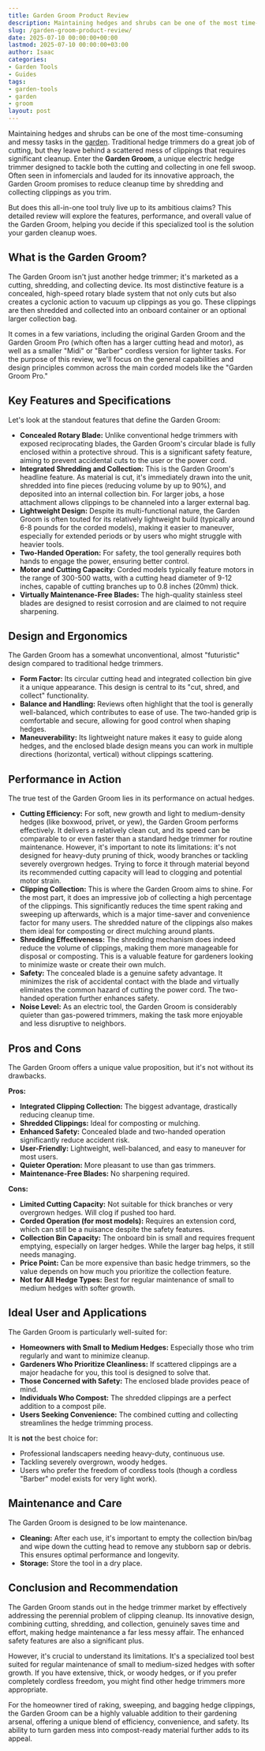 ```yaml
---
title: Garden Groom Product Review
description: Maintaining hedges and shrubs can be one of the most time-consuming and messy tasks in the garden. Traditional hedge trimmers do a great job of cutting, but...
slug: /garden-groom-product-review/
date: 2025-07-10 00:00:00+00:00
lastmod: 2025-07-10 00:00:00+03:00
author: Isaac
categories:
- Garden Tools
- Guides
tags:
- garden-tools
- garden
- groom
layout: post
---
```

Maintaining hedges and shrubs can be one of the most time-consuming and messy tasks in the [garden](https://pestpolicy.com/10-essential-lawn-and-garden-tools-for-fall/). Traditional hedge trimmers do a great job of cutting, but they leave behind a scattered mess of clippings that requires significant cleanup. Enter the **Garden Groom**, a unique electric hedge trimmer designed to tackle both the cutting and collecting in one fell swoop. Often seen in infomercials and lauded for its innovative approach, the Garden Groom promises to reduce cleanup time by shredding and collecting clippings as you trim.

But does this all-in-one tool truly live up to its ambitious claims? This detailed review will explore the features, performance, and overall value of the Garden Groom, helping you decide if this specialized tool is the solution your garden cleanup woes.

## What is the Garden Groom?

The Garden Groom isn't just another hedge trimmer; it's marketed as a cutting, shredding, and collecting device. Its most distinctive feature is a concealed, high-speed rotary blade system that not only cuts but also creates a cyclonic action to vacuum up clippings as you go. These clippings are then shredded and collected into an onboard container or an optional larger collection bag.

It comes in a few variations, including the original Garden Groom and the Garden Groom Pro (which often has a larger cutting head and motor), as well as a smaller "Midi" or "Barber" cordless version for lighter tasks. For the purpose of this review, we'll focus on the general capabilities and design principles common across the main corded models like the "Garden Groom Pro."

## Key Features and Specifications

Let's look at the standout features that define the Garden Groom:

* **Concealed Rotary Blade:** Unlike conventional hedge trimmers with exposed reciprocating blades, the Garden Groom's circular blade is fully enclosed within a protective shroud. This is a significant safety feature, aiming to prevent accidental cuts to the user or the power cord.
* **Integrated Shredding and Collection:** This is the Garden Groom's headline feature. As material is cut, it's immediately drawn into the unit, shredded into fine pieces (reducing volume by up to 90%), and deposited into an internal collection bin. For larger jobs, a hose attachment allows clippings to be channeled into a larger external bag.
* **Lightweight Design:** Despite its multi-functional nature, the Garden Groom is often touted for its relatively lightweight build (typically around 6-8 pounds for the corded models), making it easier to maneuver, especially for extended periods or by users who might struggle with heavier tools.
* **Two-Handed Operation:** For safety, the tool generally requires both hands to engage the power, ensuring better control.
* **Motor and Cutting Capacity:** Corded models typically feature motors in the range of 300-500 watts, with a cutting head diameter of 9-12 inches, capable of cutting branches up to 0.8 inches (20mm) thick.
* **Virtually Maintenance-Free Blades:** The high-quality stainless steel blades are designed to resist corrosion and are claimed to not require sharpening.

## Design and Ergonomics

The Garden Groom has a somewhat unconventional, almost "futuristic" design compared to traditional hedge trimmers.

* **Form Factor:** Its circular cutting head and integrated collection bin give it a unique appearance. This design is central to its "cut, shred, and collect" functionality.
* **Balance and Handling:** Reviews often highlight that the tool is generally well-balanced, which contributes to ease of use. The two-handed grip is comfortable and secure, allowing for good control when shaping hedges.
* **Maneuverability:** Its lightweight nature makes it easy to guide along hedges, and the enclosed blade design means you can work in multiple directions (horizontal, vertical) without clippings scattering.

## Performance in Action

The true test of the Garden Groom lies in its performance on actual hedges.

* **Cutting Efficiency:** For soft, new growth and light to medium-density hedges (like boxwood, privet, or yew), the Garden Groom performs effectively. It delivers a relatively clean cut, and its speed can be comparable to or even faster than a standard hedge trimmer for routine maintenance. However, it's important to note its limitations: it's not designed for heavy-duty pruning of thick, woody branches or tackling severely overgrown hedges. Trying to force it through material beyond its recommended cutting capacity will lead to clogging and potential motor strain.
* **Clipping Collection:** This is where the Garden Groom aims to shine. For the most part, it does an impressive job of collecting a high percentage of the clippings. This significantly reduces the time spent raking and sweeping up afterwards, which is a major time-saver and convenience factor for many users. The shredded nature of the clippings also makes them ideal for composting or direct mulching around plants.
* **Shredding Effectiveness:** The shredding mechanism does indeed reduce the volume of clippings, making them more manageable for disposal or composting. This is a valuable feature for gardeners looking to minimize waste or create their own mulch.
* **Safety:** The concealed blade is a genuine safety advantage. It minimizes the risk of accidental contact with the blade and virtually eliminates the common hazard of cutting the power cord. The two-handed operation further enhances safety.
* **Noise Level:** As an electric tool, the Garden Groom is considerably quieter than gas-powered trimmers, making the task more enjoyable and less disruptive to neighbors.

## Pros and Cons

The Garden Groom offers a unique value proposition, but it's not without its drawbacks.

**Pros:**
* **Integrated Clipping Collection:** The biggest advantage, drastically reducing cleanup time.
* **Shredded Clippings:** Ideal for composting or mulching.
* **Enhanced Safety:** Concealed blade and two-handed operation significantly reduce accident risk.
* **User-Friendly:** Lightweight, well-balanced, and easy to maneuver for most users.
* **Quieter Operation:** More pleasant to use than gas trimmers.
* **Maintenance-Free Blades:** No sharpening required.

**Cons:**
* **Limited Cutting Capacity:** Not suitable for thick branches or very overgrown hedges. Will clog if pushed too hard.
* **Corded Operation (for most models):** Requires an extension cord, which can still be a nuisance despite the safety features.
* **Collection Bin Capacity:** The onboard bin is small and requires frequent emptying, especially on larger hedges. While the larger bag helps, it still needs managing.
* **Price Point:** Can be more expensive than basic hedge trimmers, so the value depends on how much you prioritize the collection feature.
* **Not for All Hedge Types:** Best for regular maintenance of small to medium hedges with softer growth.

## Ideal User and Applications

The Garden Groom is particularly well-suited for:

* **Homeowners with Small to Medium Hedges:** Especially those who trim regularly and want to minimize cleanup.
* **Gardeners Who Prioritize Cleanliness:** If scattered clippings are a major headache for you, this tool is designed to solve that.
* **Those Concerned with Safety:** The enclosed blade provides peace of mind.
* **Individuals Who Compost:** The shredded clippings are a perfect addition to a compost pile.
* **Users Seeking Convenience:** The combined cutting and collecting streamlines the hedge trimming process.

It is **not** the best choice for:

* Professional landscapers needing heavy-duty, continuous use.
* Tackling severely overgrown, woody hedges.
* Users who prefer the freedom of cordless tools (though a cordless "Barber" model exists for very light work).

## Maintenance and Care

The Garden Groom is designed to be low maintenance.

* **Cleaning:** After each use, it's important to empty the collection bin/bag and wipe down the cutting head to remove any stubborn sap or debris. This ensures optimal performance and longevity.
* **Storage:** Store the tool in a dry place.

## Conclusion and Recommendation

The Garden Groom stands out in the hedge trimmer market by effectively addressing the perennial problem of clipping cleanup. Its innovative design, combining cutting, shredding, and collection, genuinely saves time and effort, making hedge maintenance a far less messy affair. The enhanced safety features are also a significant plus.

However, it's crucial to understand its limitations. It's a specialized tool best suited for regular maintenance of small to medium-sized hedges with softer growth. If you have extensive, thick, or woody hedges, or if you prefer completely cordless freedom, you might find other hedge trimmers more appropriate.

For the homeowner tired of raking, sweeping, and bagging hedge clippings, the Garden Groom can be a highly valuable addition to their gardening arsenal, offering a unique blend of efficiency, convenience, and safety. Its ability to turn garden mess into compost-ready material further adds to its appeal.
